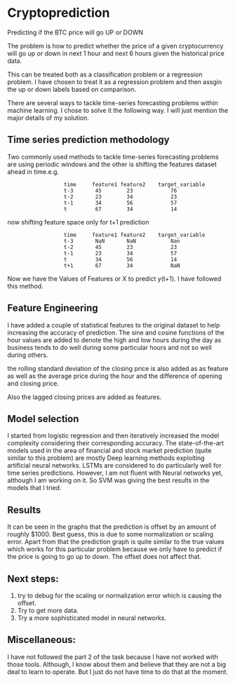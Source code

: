 # Cryptoprediction
Predicting if the BTC price will go UP or DOWN

The problem is how to predict whether the price of a given cryptocurrency will go up or down in next 1 hour and next 6 hours
given the historical price data.

This can be treated both as a classification problem or a regression problem. I have chosen to treat it as a regression problem and then
assgin the up or down labels based on comparison.

There are several ways to tackle time-series forecasting problems within machine learning. I chose to solve it the following way. I will just mention the major details of my solution.

## Time series prediction methodology
Two commonly used methods to tackle time-series forecasting problems are using periodic windows and the other is shifting the features dataset ahead in time.e.g.

                      time     feature1 feature2    target_variable
                      t-3       45        23            76
                      t-2       23        34            23
                      t-1 	    34        56            57
                      t         67        34            14

now shifting feature space only for t+1 prediction

                      time     feature1 feature2    target_variable
                      t-3       NaN       NaN           Nan
                      t-2       45        23            23
                      t-1       23        34            57
                      t   	    34        56            14
                      t+1       67        34            NaN

Now we have the Values of Features or X to predict y(t+1). I have followed this method.

## Feature Engineering
I have added a couple of statistical features to the original dataset to help increasing the accuracy of prediction.
The sine and cosine functions of the hour values are added to denote the high and low hours during the day
as business tends to do well during some particular hours and not so well during others.

the rolling standard deviation of the closing price is also added as as feature as well as the average price 
during the hour and the difference of opening and closing price.

Also the lagged closing prices are added as features.

## Model selection
I started from logistic regression and then iteratively increased the model complexity considering their corresponding 
accuracy. The state-of-the-art models used in the area of financial and stock market prediction (quite similar to this problem)
are mostly Deep learning methods exploiting artificial neural networks. LSTMs are considered to do particularly well for time series predictions.
However, I am not fluent with Neural networks yet, although I am working on it. So SVM was giving the best results in the models that I tried.

## Results
It can be seen in the graphs that the prediction is offset by an amount of roughly $1000. Best guess, this is due to some normalization
or scaling error. Apart from that the prediction graph is quite similar to the true values which works for this particular problem
because we only have to predict if the price is going to go up to down. The offset does not affect that.

## Next steps:
1. try to debug for the scaling or normalization error which is causing the offset.
2. Try to get more data.
3. Try a more sophisticated model in neural networks.
## Miscellaneous:
I have not followed the part 2 of the task because I have not worked with those tools. Although, I know about them and believe that
they are not a big deal to learn to operate. But I just do not have time to do that at the moment.
